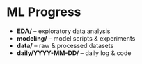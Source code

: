 # ML Progress

- **EDA/** – exploratory data analysis
- **modeling/** – model scripts & experiments
- **data/** – raw & processed datasets
- **daily/YYYY-MM-DD/** – daily log & code
